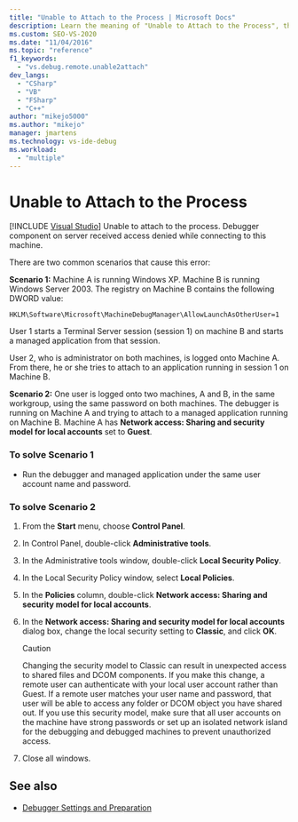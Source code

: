 ```yaml
---
title: "Unable to Attach to the Process | Microsoft Docs"
description: Learn the meaning of "Unable to Attach to the Process", the two scenarios that cause it, and the solutions. 
ms.custom: SEO-VS-2020
ms.date: "11/04/2016"
ms.topic: "reference"
f1_keywords:
  - "vs.debug.remote.unable2attach"
dev_langs:
  - "CSharp"
  - "VB"
  - "FSharp"
  - "C++"
author: "mikejo5000"
ms.author: "mikejo"
manager: jmartens
ms.technology: vs-ide-debug
ms.workload:
  - "multiple"
---
```

# Unable to Attach to the Process

 [!INCLUDE [Visual Studio](~/includes/applies-to-version/vs-windows-only.md)]
Unable to attach to the process. Debugger component on server received access denied while connecting to this machine.

 There are two common scenarios that cause this error:

 **Scenario 1:** Machine A is running Windows XP. Machine B is running Windows Server 2003. The registry on Machine B contains the following DWORD value:

 `HKLM\Software\Microsoft\MachineDebugManager\AllowLaunchAsOtherUser=1`

 User 1 starts a Terminal Server session (session 1) on machine B and starts a managed application from that session.

 User 2, who is administrator on both machines, is logged onto Machine A. From there, he or she tries to attach to an application running in session 1 on Machine B.

 **Scenario 2:** One user is logged onto two machines, A and B, in the same workgroup, using the same password on both machines. The debugger is running on Machine A and trying to attach to a managed application running on Machine B. Machine A has **Network access: Sharing and security model for local accounts** set to **Guest**.

### To solve Scenario 1

- Run the debugger and managed application under the same user account name and password.

### To solve Scenario 2

1. From the **Start** menu, choose **Control Panel**.

2. In Control Panel, double-click **Administrative tools**.

3. In the Administrative tools window, double-click **Local Security Policy**.

4. In the Local Security Policy window, select **Local Policies**.

5. In the **Policies** column, double-click **Network access: Sharing and security model for local accounts**.

6. In the **Network access: Sharing and security model for local accounts** dialog box, change the local security setting to **Classic**, and click **OK**.

    > [!CAUTION]
    > Changing the security model to Classic can result in unexpected access to shared files and DCOM components. If you make this change, a remote user can authenticate with your local user account rather than Guest. If a remote user matches your user name and password, that user will be able to access any folder or DCOM object you have shared out. If you use this security model, make sure that all user accounts on the machine have strong passwords or set up an isolated network island for the debugging and debugged machines to prevent unauthorized access.

7. Close all windows.

## See also
- [Debugger Settings and Preparation](../debugger/debugger-settings-and-preparation.md)